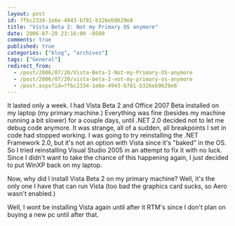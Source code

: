 ```yaml
---
layout: post
id: 7fbc2334-1e6e-4943-b781-b326eb9629e8
title: "Vista Beta 2: Not my Primary OS anymore"
date: 2006-07-20 23:16:00 -0500
comments: true
published: true
categories: ["blog", "archives"]
tags: ["General"]
redirect_from: 
  - /post/2006/07/20/Vista-Beta-2-Not-my-Primary-OS-anymore
  - /post/2006/07/20/vista-beta-2-not-my-primary-os-anymore
  - /post.aspx?id=7fbc2334-1e6e-4943-b781-b326eb9629e8
---
```

<!-- more -->
<p>It lasted only a week. I had Vista Beta 2 and Office 2007 Beta installed on my laptop (my primary machine.) Everything was fine (besides my machine running a bit slower) for a couple days, until .NET 2.0 decided not to let me debug code anymore. It was strange, all of a sudden, all breakpoints I set in code had&nbsp;stopped working. I was going to try reinstalling the .NET Framework 2.0, but it's not an option with Vista since it's "baked" in the OS. So I tried reinstalling Visual Studio 2005 in an attempt to fix it with no luck. Since I didn't want to take the chance of this happening again, I just decided to put WinXP back on my laptop.</p>
<p>Now, why did I install Vista Beta 2 on my primary machine? Well, it's the only one I have that can run Vista (too bad the graphics card sucks, so Aero wasn't enabled.)</p>
<p>Well, I wont be installing Vista again until after it RTM's since I don't plan on buying a new pc until after that.</p>
